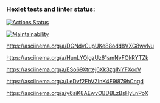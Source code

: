 ### Hexlet tests and linter status:
[![Actions Status](https://github.com/Tve1n/python-project-lvl1/actions/workflows/hexlet-check.yml/badge.svg)](https://github.com/Tve1n/python-project-lvl1/actions)


[![Maintainability](https://api.codeclimate.com/v1/badges/aea5faf39b332c01c7e2/maintainability)](https://codeclimate.com/github/Tve1n/python-project-lvl1/maintainability)

https://asciinema.org/a/DGNdvCupUKe88odd8VXG8wvNu

https://asciinema.org/a/HunLYOlgzUz61smNvFOkRYTZk

https://asciinema.org/a/ESo69Xtrtej6Xk3zgINYFXooV

https://asciinema.org/a/LeDvf2FhVZInK4F9i879hCngd

https://asciinema.org/a/y6siK8AEwvOBDBLzBsHyLnPoX